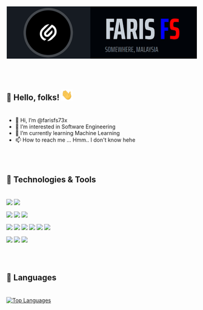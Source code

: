 [![farisfs73x header](https://raw.githubusercontent.com/farisfs73x/farisfs73x/main/assets/header.png)](https://farisfs73x.github.io/)

<br></br>
## 👋 Hello, folks! <img src="https://raw.githubusercontent.com/farisfs73x/farisfs73x/main/assets/wave.gif" width="30px">
#
- 👋 Hi, I’m @farisfs73x
- 👀 I’m interested in Software Engineering
- 🌱 I’m currently learning Machine Learning
- 📫 How to reach me ... Hmm.. I don't know hehe

<br></br>
## 🔧 Technologies & Tools
#
![](https://img.shields.io/badge/OS-Windows-informational?style=flat&logo=windows&logoColor=white&color=58a6ff)
![](https://img.shields.io/badge/OS-Linux-informational?style=flat&logo=linux&logoColor=white&color=58a6ff)

![](https://img.shields.io/badge/IDE-VSCode-informational?style=flat&logo=visualstudiocode&logoColor=white&color=58a6ff)
![](https://img.shields.io/badge/IDE-PhpStorm-informational?style=flat&logo=phpstorm&logoColor=white&color=58a6ff)
![](https://img.shields.io/badge/IDE-NetBeans-informational?style=flat&logo=apachenetbeanside&logoColor=white&color=58a6ff)

![](https://img.shields.io/badge/Code-HTML5-informational?style=flat&logo=html5&logoColor=white&color=58a6ff)
![](https://img.shields.io/badge/Code-CSS3-informational?style=flat&logo=css3&logoColor=white&color=58a6ff)
![](https://img.shields.io/badge/Code-JavaScript-informational?style=flat&logo=javascript&logoColor=white&color=58a6ff)
![](https://img.shields.io/badge/Code-C++-informational?style=flat&logo=cplusplus&logoColor=white&color=58a6ff)
![](https://img.shields.io/badge/Code-Java-informational?style=flat&logo=java&logoColor=white&color=58a6ff)
![](https://img.shields.io/badge/Code-Python-informational?style=flat&logo=python&logoColor=white&color=58a6ff)

![](https://img.shields.io/badge/Framework-Laravel-informational?style=flat&logo=laravel&logoColor=white&color=58a6ff)
![](https://img.shields.io/badge/Framework-BootStrap-informational?style=flat&logo=bootstrap&logoColor=white&color=58a6ff)
![](https://img.shields.io/badge/Framework-MaterializeCSS-informational?style=flat&logo=materializecss&logoColor=white&color=58a6ff)

<br></br>
## 📝 Languages
#
[![Top Languages](https://github-readme-stats.vercel.app/api/top-langs/?username=farisfs73x&langs_count=10&layout=compact&theme=vision-friendly-dark)](https://github.com/anuraghazra/github-readme-stats)


<!---
farisfs73x/farisfs73x is a ✨ special ✨ repository because its `README.md` (this file) appears on your GitHub profile.
You can click the Preview link to take a look at your changes.
--->